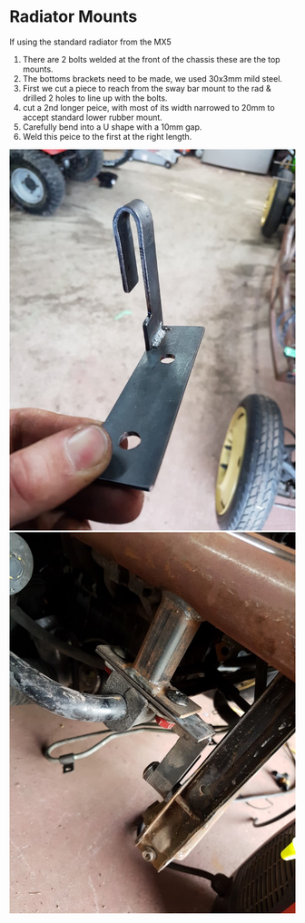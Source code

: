Radiator Mounts
===

If using the standard radiator from the MX5

1. There are 2 bolts welded at the front of the chassis these are the top mounts.
2. The bottoms brackets need to be made, we used 30x3mm mild steel.
3. First we cut a piece to reach from the sway bar mount to the rad & drilled 2 holes to line up with the bolts.
4. cut a 2nd longer peice, with most of its width narrowed to 20mm to accept standard lower rubber mount.
5. Carefully bend into a U shape with a 10mm gap. 
6. Weld this peice to the first at the right length.

![Bracket](../images/20160709_102742.jpg)
![Fitted](../images/20160709_102748.jpg)
